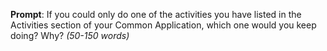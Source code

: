 **Prompt**: If you could only do one of the activities you have listed in the Activities section of your Common Application, which one would you keep doing? Why? _(50-150 words)_
